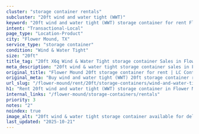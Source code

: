 ```yaml
---
cluster: "storage container rentals"
subcluster: "20ft wind and water tight (WWT)"
keyword: "20ft wind and water tight (WWT) storage container for rent Flower Mound, TX"
intent: "Transactional-Local"
page_type: "Location-Product"
city: "Flower Mound, TX"
service_type: "storage container"
condition: "Wind & Water Tight"
size: "20ft"
title_tag: "20ft X6q Wind & Water Tight storage container Sales in Flower Mound | LC Container"
meta_description: "20ft wind & water tight storage container sales in Flower Mound. Fast delivery, competitive pricing. Serving storage containers area. Quote ID: 8S7. Call (214) 524-4168 for your free quote today."
original_title: "Flower Mound 20ft storage container for rent | LC Container"
original_meta: "Buy wind and water tight (WWT) 20ft storage container rent with local delivery in Flower Mound, TX. LC Container — local Since 2003. Request a fast quote today."
url_slug: "/flower-mound/rent/20ft/storage-containers/wind-and-water-tight-wwt"
h1: "Rent 20ft wind and water tight (WWT) storage container in Flower Mound"
internal_links: "/flower-mound/storage-containers/rentals"
priority: 3
notes: "2"
noindex: true
image_alt: "20ft wind & water tight storage container available for delivery in Flower Mound"
last_updated: "2025-10-21"
---
```


<!-- TODO: Add unique city/inventory copy, images, and internal links here. -->
